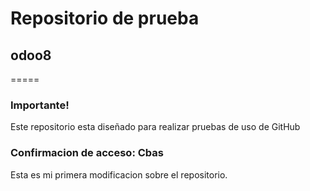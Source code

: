 # Repositorio de prueba 
## odoo8
=====
### Importante!
Este repositorio esta diseñado para realizar pruebas de uso de GitHub

### Confirmacion de acceso: Cbas
Esta es mi primera modificacion sobre el repositorio.
